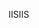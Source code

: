  <span data-ttu-id="edc64-101">IIS</span><span class="sxs-lookup"><span data-stu-id="edc64-101">IIS</span></span> 